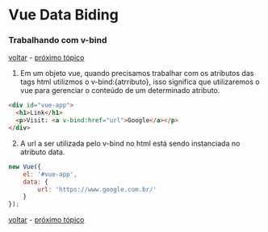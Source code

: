# Vue Data Biding
### Trabalhando com v-bind

[voltar](https://github.com/CleverMatias/vueJsPlayList#tutorial-vue-js-por-matias-web-dev) - [próximo tópico](https://github.com/CleverMatias/vueJsPlayList/tree/master/P4_vue_data_biding#vue-events)

1. Em um objeto vue, quando precisamos trabalhar com os atributos das tags html utilizmos o v-bind:{atrributo}, isso significa que utilizaremos o vue para gerenciar o conteúdo de um determinado atributo.

```html
<div id="vue-app">
  <h1>Link</h1>
  <p>Visit: <a v-bind:href="url">Google</a></p>
</div>
```

2. A url a ser utilizada pelo v-bind no html está sendo instanciada no atributo data.

```javascript
new Vue({
	el: '#vue-app',
	data: {
		url: 'https://www.google.com.br/'
	}
});
```

[voltar](https://github.com/CleverMatias/vueJsPlayList#tutorial-vue-js-por-matias-web-dev) - [próximo tópico](https://github.com/CleverMatias/vueJsPlayList/tree/master/P4_vue_data_biding#vue-events)



